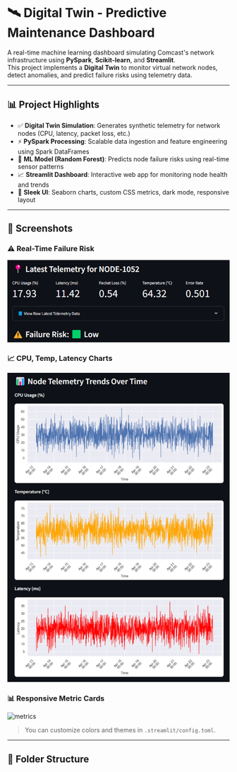 # 🛰 Digital Twin - Predictive Maintenance Dashboard

A real-time machine learning dashboard simulating Comcast's network infrastructure using **PySpark**, **Scikit-learn**, and **Streamlit**.  
This project implements a **Digital Twin** to monitor virtual network nodes, detect anomalies, and predict failure risks using telemetry data.

---

## 📊 Project Highlights

- ✅ **Digital Twin Simulation**: Generates synthetic telemetry for network nodes (CPU, latency, packet loss, etc.)
- ⚡ **PySpark Processing**: Scalable data ingestion and feature engineering using Spark DataFrames
- 🧠 **ML Model (Random Forest)**: Predicts node failure risks using real-time sensor patterns
- 📈 **Streamlit Dashboard**: Interactive web app for monitoring node health and trends
- 💄 **Sleek UI**: Seaborn charts, custom CSS metrics, dark mode, responsive layout

---

## 📸 Screenshots

### ⚠️ Real-Time Failure Risk
![risk](./screenshots/failure_risk.png)

### 📈 CPU, Temp, Latency Charts
![charts](./screenshots/telemetry_trends.png)

### 📊 Responsive Metric Cards
![metrics](./screenshots/metrics_cards.png)

> You can customize colors and themes in `.streamlit/config.toml`.

---

## 📁 Folder Structure

